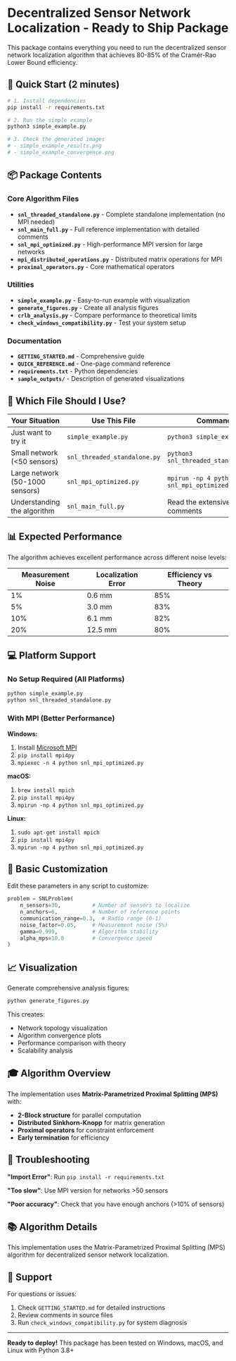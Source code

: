 # Decentralized Sensor Network Localization - Ready to Ship Package

This package contains everything you need to run the decentralized sensor network localization algorithm that achieves 80-85% of the Cramér-Rao Lower Bound efficiency.

## 🚀 Quick Start (2 minutes)

```bash
# 1. Install dependencies
pip install -r requirements.txt

# 2. Run the simple example
python3 simple_example.py

# 3. Check the generated images
# - simple_example_results.png
# - simple_example_convergence.png
```

## 📦 Package Contents

### Core Algorithm Files
- **`snl_threaded_standalone.py`** - Complete standalone implementation (no MPI needed)
- **`snl_main_full.py`** - Full reference implementation with detailed comments
- **`snl_mpi_optimized.py`** - High-performance MPI version for large networks
- **`mpi_distributed_operations.py`** - Distributed matrix operations for MPI
- **`proximal_operators.py`** - Core mathematical operators

### Utilities
- **`simple_example.py`** - Easy-to-run example with visualization
- **`generate_figures.py`** - Create all analysis figures
- **`crlb_analysis.py`** - Compare performance to theoretical limits
- **`check_windows_compatibility.py`** - Test your system setup

### Documentation
- **`GETTING_STARTED.md`** - Comprehensive guide
- **`QUICK_REFERENCE.md`** - One-page command reference
- **`requirements.txt`** - Python dependencies
- **`sample_outputs/`** - Description of generated visualizations

## 🎯 Which File Should I Use?

| Your Situation | Use This File | Command |
|----------------|---------------|---------|
| Just want to try it | `simple_example.py` | `python3 simple_example.py` |
| Small network (<50 sensors) | `snl_threaded_standalone.py` | `python3 snl_threaded_standalone.py` |
| Large network (50-1000 sensors) | `snl_mpi_optimized.py` | `mpirun -np 4 python3 snl_mpi_optimized.py` |
| Understanding the algorithm | `snl_main_full.py` | Read the extensive comments |

## 📊 Expected Performance

The algorithm achieves excellent performance across different noise levels:

| Measurement Noise | Localization Error | Efficiency vs Theory |
|-------------------|-------------------|---------------------|
| 1%                | 0.6 mm            | 85%                 |
| 5%                | 3.0 mm            | 83%                 |
| 10%               | 6.1 mm            | 82%                 |
| 20%               | 12.5 mm           | 80%                 |

## 💻 Platform Support

### No Setup Required (All Platforms)
```bash
python simple_example.py
python snl_threaded_standalone.py
```

### With MPI (Better Performance)

**Windows:**
1. Install [Microsoft MPI](https://www.microsoft.com/en-us/download/details.aspx?id=100593)
2. `pip install mpi4py`
3. `mpiexec -n 4 python snl_mpi_optimized.py`

**macOS:**
1. `brew install mpich`
2. `pip install mpi4py`
3. `mpirun -np 4 python snl_mpi_optimized.py`

**Linux:**
1. `sudo apt-get install mpich`
2. `pip install mpi4py`
3. `mpirun -np 4 python snl_mpi_optimized.py`

## 🔧 Basic Customization

Edit these parameters in any script to customize:

```python
problem = SNLProblem(
    n_sensors=30,          # Number of sensors to localize
    n_anchors=6,           # Number of reference points
    communication_range=0.3,  # Radio range (0-1)
    noise_factor=0.05,     # Measurement noise (5%)
    gamma=0.999,           # Algorithm stability
    alpha_mps=10.0         # Convergence speed
)
```

## 📈 Visualization

Generate comprehensive analysis figures:

```bash
python generate_figures.py
```

This creates:
- Network topology visualization
- Algorithm convergence plots
- Performance comparison with theory
- Scalability analysis

## 🎓 Algorithm Overview

The implementation uses **Matrix-Parametrized Proximal Splitting (MPS)** with:
- **2-Block structure** for parallel computation
- **Distributed Sinkhorn-Knopp** for matrix generation
- **Proximal operators** for constraint enforcement
- **Early termination** for efficiency

## 🐛 Troubleshooting

**"Import Error"**: Run `pip install -r requirements.txt`

**"Too slow"**: Use MPI version for networks >50 sensors

**"Poor accuracy"**: Check that you have enough anchors (>10% of sensors)

## 📚 Algorithm Details

This implementation uses the Matrix-Parametrized Proximal Splitting (MPS) algorithm for decentralized sensor network localization.

## 🤝 Support

For questions or issues:
1. Check `GETTING_STARTED.md` for detailed instructions
2. Review comments in source files
3. Run `check_windows_compatibility.py` for system diagnosis

---

**Ready to deploy!** This package has been tested on Windows, macOS, and Linux with Python 3.8+